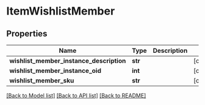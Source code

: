 # ItemWishlistMember

## Properties
Name | Type | Description | Notes
------------ | ------------- | ------------- | -------------
**wishlist_member_instance_description** | **str** |  | [optional] 
**wishlist_member_instance_oid** | **int** |  | [optional] 
**wishlist_member_sku** | **str** |  | [optional] 

[[Back to Model list]](../README.md#documentation-for-models) [[Back to API list]](../README.md#documentation-for-api-endpoints) [[Back to README]](../README.md)


